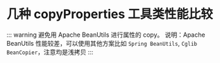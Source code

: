 # 几种 copyProperties 工具类性能比较

::: warning 避免用 Apache BeanUtils 进行属性的 copy。
说明：Apache BeanUtils 性能较差，可以使用其他方案比如 `Spring BeanUtils`, `Cglib BeanCopier`，注意均是浅拷贝
:::